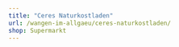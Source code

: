 ```yaml
---
title: "Ceres Naturkostladen"
url: /wangen-im-allgaeu/ceres-naturkostladen/
shop: Supermarkt
---
```

